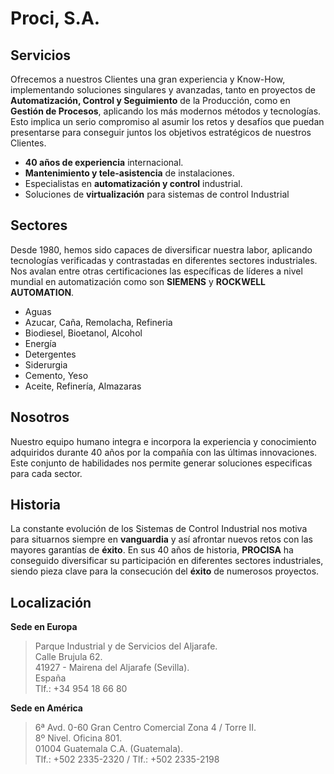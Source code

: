 
# Proci, S.A.

## Servicios

Ofrecemos a nuestros Clientes una gran experiencia y Know-How, implementando soluciones singulares y avanzadas, tanto en proyectos de **Automatización, Control y Seguimiento** de la Producción, como en **Gestión de Procesos**, aplicando los más modernos métodos y tecnologías. Esto implica un serio compromiso al asumir los retos y desafíos que puedan presentarse para conseguir juntos los objetivos estratégicos de nuestros Clientes.

- **40 años de experiencia** internacional.
- **Mantenimiento y tele-asistencia** de instalaciones.
- Especialistas en **automatización y control** industrial.
- Soluciones de **virtualización** para sistemas de control Industrial

## Sectores

Desde 1980, hemos sido capaces de diversificar nuestra labor, aplicando tecnologías verificadas y contrastadas en diferentes sectores industriales. Nos avalan entre otras certificaciones las específicas de líderes a nivel mundial en automatización como son **SIEMENS** y **ROCKWELL AUTOMATION**.

- Aguas
- Azucar, Caña, Remolacha, Refineria
- Biodiesel, Bioetanol, Alcohol
- Energía
- Detergentes
- Siderurgia
- Cemento, Yeso
- Aceite, Refinería, Almazaras

## Nosotros

Nuestro equipo humano integra e incorpora la experiencia y conocimiento adquiridos durante 40 años por la compañía con las últimas innovaciones. Este conjunto de habilidades nos permite generar soluciones especificas para cada sector.

## Historia

La constante evolución de los Sistemas de Control Industrial nos motiva para situarnos siempre en **vanguardia** y así afrontar nuevos retos con las mayores garantías de **éxito**. En sus 40 años de historia, **PROCISA** ha conseguido diversificar su participación en diferentes sectores industriales, siendo pieza clave para la consecución del **éxito** de numerosos proyectos.

## Localización

**Sede en Europa**  
> Parque Industrial y de Servicios del Aljarafe.  
  Calle Brujula 62.  
  41927 - Mairena del Aljarafe (Sevilla).  
  España  
  Tlf.: +34 954 18 66 80  

**Sede en América**  
> 6ª Avd. 0-60 Gran Centro Comercial Zona 4 / Torre II.  
  8º Nivel. Oficina 801.  
  01004 Guatemala C.A. (Guatemala).  
  Tlf.: +502 2335-2320 / Tlf.: +502 2335-2198  

